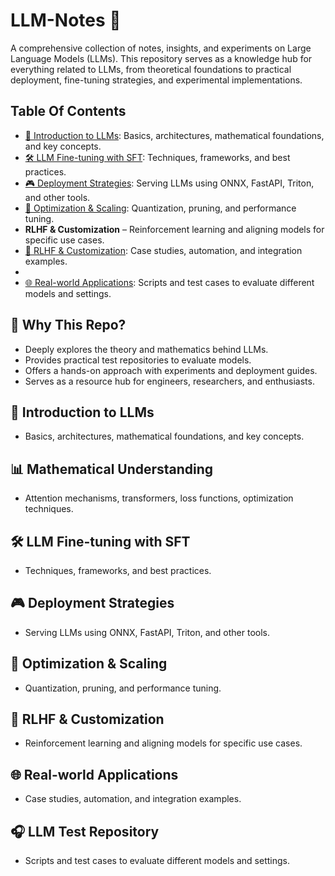 # LLM-Notes 🚀

A comprehensive collection of notes, insights, and experiments on Large Language Models (LLMs). This repository serves as a knowledge hub for everything related to LLMs, from theoretical foundations to practical deployment, fine-tuning strategies, and experimental implementations.

## Table Of Contents

- [📌 Introduction to LLMs](#introduction-to-llms): Basics, architectures, mathematical foundations, and key concepts.
- [🛠 LLM Fine-tuning with SFT](#llm-fine-tuning-with-sft): Techniques, frameworks, and best practices.
- [🎮 Deployment Strategies](#deployment-strategies): Serving LLMs using ONNX, FastAPI, Triton, and other tools.
- [💪 Optimization & Scaling](#optimization--scaling): Quantization, pruning, and performance tuning.
- **RLHF & Customization** – Reinforcement learning and aligning models for specific use cases.
- [🔄 RLHF & Customization](#rlhf--customization): Case studies, automation, and integration examples.
-
- [🌐 Real-world Applications](#real-world-applications): Scripts and test cases to evaluate different models and settings.

## 🚀 Why This Repo?

- Deeply explores the theory and mathematics behind LLMs.
- Provides practical test repositories to evaluate models.
- Offers a hands-on approach with experiments and deployment guides.
- Serves as a resource hub for engineers, researchers, and enthusiasts.

## 📌 Introduction to LLMs

- Basics, architectures, mathematical foundations, and key concepts.

## 📊 Mathematical Understanding

- Attention mechanisms, transformers, loss functions, optimization techniques.

## 🛠️ LLM Fine-tuning with SFT

- Techniques, frameworks, and best practices.

## 🎮 Deployment Strategies

- Serving LLMs using ONNX, FastAPI, Triton, and other tools.

## 💪 Optimization & Scaling

- Quantization, pruning, and performance tuning.

## 🔄 RLHF & Customization

- Reinforcement learning and aligning models for specific use cases.

## 🌐 Real-world Applications

- Case studies, automation, and integration examples.

## 🎧 LLM Test Repository

- Scripts and test cases to evaluate different models and settings.
